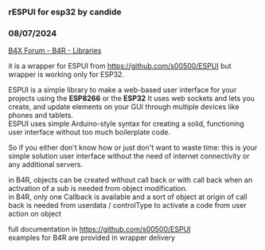 ### rESPUI for esp32 by candide
### 08/07/2024
[B4X Forum - B4R - Libraries](https://www.b4x.com/android/forum/threads/162435/)

it is a wrapper for ESPUI from <https://github.com/s00500/ESPUI> but wrapper is working only for ESP32.   
  
ESPUI is a simple library to make a web-based user interface for your projects using the **ESP8266** or the **ESP32** It uses web sockets and lets you create, and update elements on your GUI through multiple devices like phones and tablets.  
ESPUI uses simple Arduino-style syntax for creating a solid, functioning user interface without too much boilerplate code.  
  
So if you either don't know how or just don't want to waste time: this is your simple solution user interface without the need of internet connectivity or any additional servers.  
  
in B4R, objects can be created without call back or with call back when an activation of a sub is needed from object modification.  
in B4R, only one Callback is available and a sort of object at origin of call back is needed from userdata / controlType to activate a code from user action on object  
  
full documentation in <https://github.com/s00500/ESPUI>   
examples for B4R are provided in wrapper delivery